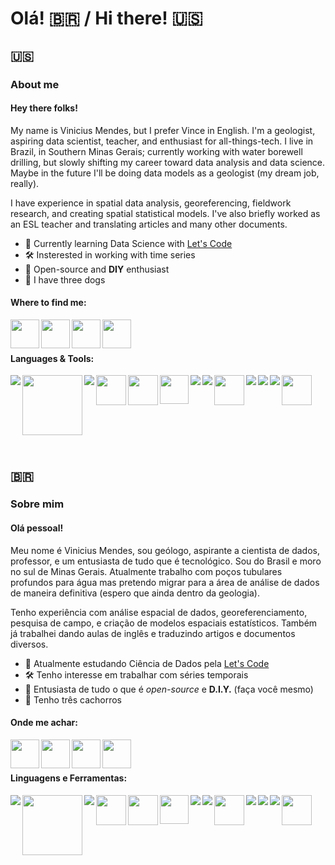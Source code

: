 # Olá! 🇧🇷 / Hi there! 🇺🇸
## 🇺🇸

### About me

#### Hey there folks!
My name is Vinicius Mendes, but I prefer Vince in English. I'm a geologist, aspiring data scientist, teacher, and enthusiast for all-things-tech. I live in Brazil, in Southern Minas Gerais; currently working with water borewell drilling, but slowly shifting my career toward data analysis and data science. Maybe in the future I'll be doing data models as a geologist (my dream job, really).

I have experience in spatial data analysis, georeferencing, fieldwork research, and creating spatial statistical models. I've also briefly worked as an ESL teacher and translating articles and many other documents.

- 🔭 Currently learning Data Science with [Let's Code](https://letscode.com.br/)
- 🛠️ Insterested in working with time series
- 🐧 Open-source and **DIY** enthusiast
- 🐶 I have three dogs

#### Where to find me:

[<img align="left" width="46px" src="https://img.icons8.com/fluency/48/000000/domain.png" />](https://vmendes.xyz/)
[<img align="left" width="46px" src="https://img.icons8.com/color/48/000000/linkedin.png" />](https://www.linkedin.com/in/viniciustm/)
[<img align="left" width="46px" src="https://img.icons8.com/fluency/48/000000/instagram-new.png" />](https://www.instagram.com/v.mendes93/)
[<img align="left" width="46px" src="https://img.icons8.com/color/48/000000/twitter--v2.png" />](https://twitter.com/xerxes_tm)

</br>
</br>

#### Languages & Tools:

[<img align="left" src="https://img.icons8.com/color/48/000000/python--v1.png"/>](https://www.python.org/)
[<img align="left" width="96px" src="https://pandas.pydata.org/static/img/pandas_secondary.svg" />](https://pandas.pydata.org/)
[<img align="left" src="https://img.icons8.com/color/50/000000/numpy.png"/>](https://numpy.org/)
[<img align="left" width="48px" src="https://seaborn.pydata.org/_images/logo-tall-lightbg.svg"/>](https://seaborn.pydata.org/)
[<img align="left" width="48px" src="https://upload.wikimedia.org/wikipedia/commons/thumb/8/84/Matplotlib_icon.svg/180px-Matplotlib_icon.svg.png"/>](https://matplotlib.org/)
[<img align="left" width="46px" src="https://streamlit.io/images/brand/streamlit-mark-color.png" />](https://streamlit.io/)
[<img align="left" src="https://img.icons8.com/fluency/50/000000/jupyter.png"/>](https://jupyter.org/)
[<img align="left" src="https://img.icons8.com/color/48/000000/visual-studio-code-2019.png"/>](https://code.visualstudio.com/)
[<img align="left" width="48px" src="https://wiki.postgresql.org/images/3/30/PostgreSQL_logo.3colors.120x120.png"/>](https://www.postgresql.org/)
[<img align="left" src="https://img.icons8.com/fluency/48/000000/texshop.png"/>](https://www.latex-project.org/)
[<img align="left" src="https://img.icons8.com/color/48/000000/linux--v2.png"/>](https://www.linux.org/)
[<img align="left" src="https://img.icons8.com/color/48/000000/git.png"/>](https://git-scm.com/)
[<img align="left" width="48px" src="https://img.icons8.com/plasticine/100/000000/bash.png"/>](https://www.gnu.org/software/bash/)
</br>
</br>
</br>
</br>
</br>
</br>
</br>


## 🇧🇷

### Sobre mim

#### Olá pessoal! 
Meu nome é Vinicius Mendes, sou geólogo, aspirante a cientista de dados, professor, e um entusiasta de tudo que é tecnológico. Sou do Brasil e moro no sul de Minas Gerais. Atualmente trabalho com poços tubulares profundos para água mas pretendo migrar para a área de análise de dados de maneira definitiva (espero que ainda dentro da geologia).

Tenho experiência com análise espacial de dados, georeferenciamento, pesquisa de campo, e criação de modelos espaciais estatísticos. Também já trabalhei dando aulas de inglês e traduzindo artigos e documentos diversos.

- 🔭 Atualmente estudando Ciência de Dados pela [Let's Code](https://letscode.com.br/)
- 🛠️ Tenho interesse em trabalhar com séries temporais
- 🐧 Entusiasta de tudo o que é *open-source* e **D.I.Y.** (faça você mesmo)
- 🐶 Tenho três cachorros


#### Onde me achar:

[<img align="left" width="46px" src="https://img.icons8.com/fluency/48/000000/domain.png" />](https://vmendes.xyz/)
[<img align="left" width="46px" src="https://img.icons8.com/color/48/000000/linkedin.png" />](https://www.linkedin.com/in/viniciustm/)
[<img align="left" width="46px" src="https://img.icons8.com/fluency/48/000000/instagram-new.png" />](https://www.instagram.com/v.mendes93/)
[<img align="left" width="46px" src="https://img.icons8.com/color/48/000000/twitter--v2.png" />](https://twitter.com/xerxes_tm)

</br>
</br>

#### Linguagens e Ferramentas:

[<img align="left" src="https://img.icons8.com/color/48/000000/python--v1.png"/>](https://www.python.org/)
[<img align="left" width="96px" src="https://pandas.pydata.org/static/img/pandas_secondary.svg" />](https://pandas.pydata.org/)
[<img align="left" src="https://img.icons8.com/color/50/000000/numpy.png"/>](https://numpy.org/)
[<img align="left" width="48px" src="https://seaborn.pydata.org/_images/logo-tall-lightbg.svg"/>](https://seaborn.pydata.org/)
[<img align="left" width="48px" src="https://upload.wikimedia.org/wikipedia/commons/thumb/8/84/Matplotlib_icon.svg/180px-Matplotlib_icon.svg.png"/>](https://matplotlib.org/)
[<img align="left" width="46px" src="https://streamlit.io/images/brand/streamlit-mark-color.png" />](https://streamlit.io/)
[<img align="left" src="https://img.icons8.com/fluency/50/000000/jupyter.png"/>](https://jupyter.org/)
[<img align="left" src="https://img.icons8.com/color/48/000000/visual-studio-code-2019.png"/>](https://code.visualstudio.com/)
[<img align="left" width="48px" src="https://wiki.postgresql.org/images/3/30/PostgreSQL_logo.3colors.120x120.png"/>](https://www.postgresql.org/)
[<img align="left" src="https://img.icons8.com/fluency/48/000000/texshop.png"/>](https://www.latex-project.org/)
[<img align="left" src="https://img.icons8.com/color/48/000000/linux--v2.png"/>](https://www.linux.org/)
[<img align="left" src="https://img.icons8.com/color/48/000000/git.png"/>](https://git-scm.com/)
[<img align="left" width="48px" src="https://img.icons8.com/plasticine/100/000000/bash.png"/>](https://www.gnu.org/software/bash/)
